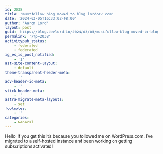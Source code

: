 ```yaml
---
id: 2038
title: 'mustfollow.blog moved to blog.lorddev.com'
date: '2024-03-05T16:33:02-08:00'
author: 'Aaron Lord'
layout: post
guid: 'https://blog.devlord.io/2024/03/05/mustfollow-blog-moved-to-blog-lorddev-com-2/'
permalink: '/?p=2038'
activitypub_status:
    - federated
    - federated
ig_es_is_post_notified:
    - '1'
ast-site-content-layout:
    - default
theme-transparent-header-meta:
    - ''
adv-header-id-meta:
    - ''
stick-header-meta:
    - ''
astra-migrate-meta-layouts:
    - set
footnotes:
    - ''
categories:
    - General
---
```


<!-- wp:paragraph -->
<p>Hello. If you get this it’s because you followed me on WordPress.com. I’ve migrated to a self-hosted instance and been working on getting subscriptions activated!</p>
<!-- /wp:paragraph -->